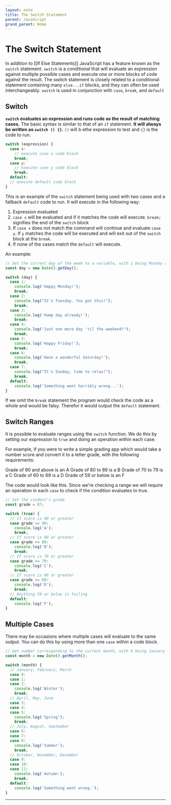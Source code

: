 ```yaml
---
layout: note
title: The Switch Statement
parent: JavaScript
grand_parent: Home
---
```


# The Switch Statement

In addition to [[If Else Statements]] JavaScript has a feature known as the `switch` statement. `switch` is a conditional that will evaluate an expression against multiple possible cases and execute one or more blocks of code against the result. The switch statement is closely related to a conditional statement containing many `else...if` blocks, and they can often be used interchangeably. `switch` is used in conjunction with `case`, `break`, and `default`

## Switch

**`switch` evaluates an expression and runs code as the result of matching cases.** The basic syntax is similar to that of an `if` statement. **It will always be written as `switch () {}`.** `()` will b ethe expression to test and `{}` is the code to run.

```js
switch (expression) {
  case x:
    // execute case x code block
    break;
  case y:
    // execute case y code block
    break;
  default:
  // execute default code block
}
```

This is an example of the `switch` statement being used with two cases and a fallback `default` code to run. It will execute in the following way:

1. Expression evaluated
2. `case x` will be evaluated and if it matches the code will execute. `break;` signifies the end of the `switch` block
3. If `case x` does not match the command will continue and evaluate `case y`. If `y` matches the code will be executed and will exit out of the `switch` block at the `break`.
4. If none of the cases match the `default` will execute.

An example:

```js
// Set the current day of the week to a variable, with 1 being Monday and 7 being Sunday
const day = new Date().getDay();

switch (day) {
  case 1:
    console.log('Happy Monday!');
    break;
  case 2:
    console.log("It's Tuesday. You got this!");
    break;
  case 3:
    console.log('Hump day already!');
    break;
  case 4:
    console.log("Just one more day 'til the weekend!");
    break;
  case 5:
    console.log('Happy Friday!');
    break;
  case 6:
    console.log('Have a wonderful Saturday!');
    break;
  case 7:
    console.log("It's Sunday, time to relax!");
    break;
  default:
    console.log('Something went horribly wrong...');
}
```

If we omit the `break` statement the program would check the code as a whole and would be falsy. Therefor it would output the `default` statement.

## Switch Ranges

It is possible to evaluate ranges using the `switch` function. We do this by setting our expression to `true` and doing an operation within each case.

For example, if you were to write a simple grading app which would take a number score and convert it to a letter grade, with the following requirements:

Grade of 90 and above is an A
Grade of 80 to 89 is a B
Grade of 70 to 79 is a C
Grade of 60 to 69 is a D
Grade of 59 or below is an F

The code would look like this. Since we're checking a range we will require an operation in each `case` to check if the condition evaluates to true.

```js
// Set the student's grade
const grade = 87;

switch (true) {
  // If score is 90 or greater
  case grade >= 90:
    console.log('A');
    break;
  // If score is 80 or greater
  case grade >= 80:
    console.log('B');
    break;
  // If score is 70 or greater
  case grade >= 70:
    console.log('C');
    break;
  // If score is 60 or greater
  case grade >= 60:
    console.log('D');
    break;
  // Anything 59 or below is failing
  default:
    console.log('F');
}
```

## Multiple Cases

There may be occasions where multiple cases will evaluate to the same output. You can do this by using more than one `case` within a code block.

```js
// Get number corresponding to the current month, with 0 being January and 11 being December
const month = new Date().getMonth();

switch (month) {
  // January, February, March
  case 0:
  case 1:
  case 2:
    console.log('Winter');
    break;
  // April, May, June
  case 3:
  case 4:
  case 5:
    console.log('Spring');
    break;
  // July, August, September
  case 6:
  case 7:
  case 8:
    console.log('Summer');
    break;
  // October, November, December
  case 9:
  case 10:
  case 11:
    console.log('Autumn');
    break;
  default:
    console.log('Something went wrong.');
}
```

---
